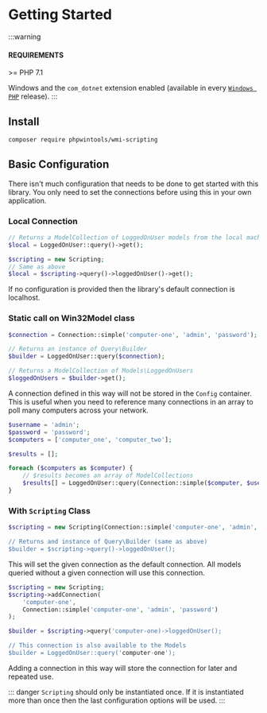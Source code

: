# Getting Started

:::warning
#### REQUIREMENTS
\>= PHP 7.1

Windows and the `com_dotnet` extension enabled (available in every [`Windows PHP`](https://windows.php.net/download/) release).
:::

## Install
``` sh
composer require phpwintools/wmi-scripting
```

## Basic Configuration

There isn't much configuration that needs to be done to get started with this library. You only need to set the
connections before using this in your own application.

### Local Connection
``` php
// Returns a ModelCollection of LoggedOnUser models from the local machine
$local = LoggedOnUser::query()->get();

$scripting = new Scripting;
// Same as above
$local = $scripting->query()->loggedOnUser()->get();
```

If no configuration is provided then the library's default connection is localhost.

### Static call on Win32Model class
``` php
$connection = Connection::simple('computer-one', 'admin', 'password');

// Returns an instance of Query\Builder
$builder = LoggedOnUser::query($connection);

// Returns a ModelCollection of Models\LoggedOnUsers
$loggedOnUsers = $builder->get();
```

A connection defined in this way will not be stored in the `Config` container. This is useful when you need to reference
many connections in an array to poll many computers across your network.

``` php
$username = 'admin';
$password = 'password';
$computers = ['computer_one', 'computer_two'];

$results = [];

foreach ($computers as $computer) {
    // $results becomes an array of ModelCollections
    $results[] = LoggedOnUser::query(Connection::simple($computer, $user $password));
}
```

### With `Scripting` Class
``` php
$scripting = new Scripting(Connection::simple('computer-one', 'admin', 'password));

// Returns and instance of Query\Builder (same as above)
$builder = $scripting->query()->loggedOnUser();
```

This will set the given connection as the default connection. All models queried without a given connection will use
this connection.

``` php
$scripting = new Scripting;
$scripting->addConnection(
    'computer-one',
    Connection::simple('computer-one', 'admin', 'password')
);

$builder = $scripting->query('computer-one)->loggedOnUser();

// This connection is also available to the Models
$builder = LoggedOnUser::query('computer-one');
```

Adding a connection in this way will store the connection for later and repeated use.

::: danger
`Scripting` should only be instantiated once. If it is instantiated more than once then the last configuration options
will be used.
:::